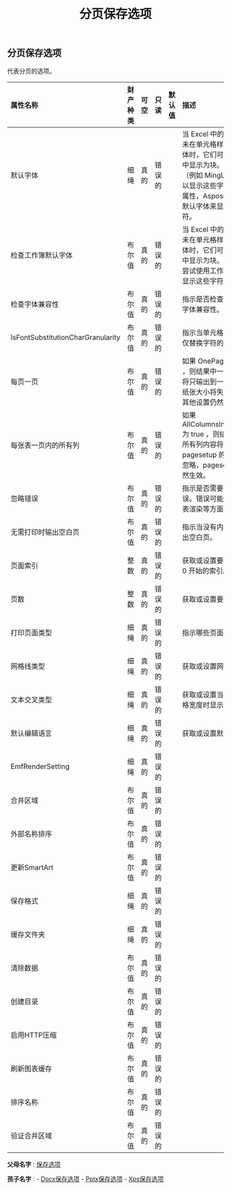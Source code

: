﻿---
title: 分页保存选项
second_title: Aspose.Cells Cloud Documen
type: docs
url: /zh/specification/model/paginatedsaveoptions/
description: Aspose.Cells 云模型规范：PaginatedSaveOptions。轻松处理 Excel 和其他电子表格文档，具有打开、生成、编辑、拆分、合并、比较和转换等功能
kwords: Excel, Office, 电子表格, Cloud REST API, PaginatedSaveOptions
weight: 50
---
## **分页保存选项**

代表分页的选项。

|属性名称|财产种类|可空|只读|默认值|描述|
|:- |:- |:- |:- |:- |:- |
|默认字体|细绳|真的|错误的||当 Excel 中的字符是 Unicode 且未在单元格样式中设置正确的字体时，它们可能会在 pdf、图像中显示为块。设置 DefaultFont（例如 MingLiu 或 MS Gothic）以显示这些字符。如果未设置此属性，Aspose.Cells 将使用系统默认字体来显示这些 Unicode 字符。|
|检查工作簿默认字体|布尔值|真的|错误的||当 Excel 中的字符是 Unicode 且未在单元格样式中设置正确的字体时，它们可能会在 pdf、图像中显示为块。将其设置为 true 以尝试使用工作簿的默认字体首先显示这些字符。|
|检查字体兼容性|布尔值|真的|错误的||指示是否检查文本中每个字符的字体兼容性。|
|IsFontSubstitutionCharGranularity|布尔值|真的|错误的||指示当单元格字体不兼容时是否仅替换字符的字体。|
|每页一页|布尔值|真的|错误的||如果 OnePagePerSheet 为 true ，则结果中一张纸上的所有内容将只输出到一页，pagesetup 的纸张大小将失效，pagesetup 的其他设置仍然生效。|
|每张表一页内的所有列|布尔值|真的|错误的||如果 AllColumnsInOnePagePerSheet 为 true ，则结果中一张 Sheet 的所有列内容将只输出到一页。pagesetup 的纸张大小宽度将被忽略，pagesetup 的其他设置仍然生效。|
|忽略错误|布尔值|真的|错误的||指示是否需要在渲染时隐藏错误。错误可能是形状、图像、图表渲染等方面的错误。|
|无需打印时输出空白页|布尔值|真的|错误的||指示当没有内容可打印时是否输出空白页。|
|页面索引|整数|真的|错误的||获取或设置要保存的第一页的从 0 开始的索引。|
|页数|整数|真的|错误的||获取或设置要保存的页数。|
|打印页面类型|细绳|真的|错误的||指示哪些页面将不会被打印。|
|网格线类型|细绳|真的|错误的||获取或设置网格线类型。|
|文本交叉类型|细绳|真的|错误的||获取或设置当文本宽度大于单元格宽度时显示的文本类型。|
|默认编辑语言|细绳|真的|错误的||获取或设置默认编辑语言。|
|EmfRenderSetting|细绳|真的|错误的|||
|合并区域|布尔值|真的|错误的|||
|外部名称排序|布尔值|真的|错误的|||
|更新SmartArt|布尔值|真的|错误的|||
|保存格式|细绳|真的|错误的|||
|缓存文件夹|细绳|真的|错误的|||
|清除数据|布尔值|真的|错误的|||
|创建目录|布尔值|真的|错误的|||
|启用HTTP压缩|布尔值|真的|错误的|||
|刷新图表缓存|布尔值|真的|错误的|||
|排序名称|布尔值|真的|错误的|||
|验证合并区域|布尔值|真的|错误的|||

**父母名字** : [保存选项](/specification/model/saveoptions)

**孩子名字** : 
	-  [Docx保存选项](docxsaveoptions) 
	-  [Pptx保存选项](pptxsaveoptions) 
	-  [Xps保存选项](xpssaveoptions) 
